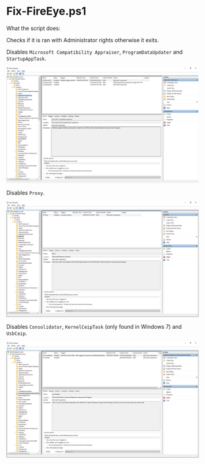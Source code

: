 # Fix-FireEye.ps1

What the script does:

Checks if it is ran with Administrator rights otherwise it exits.

Disables `Microsoft Compatibility Appraiser`, `ProgramDataUpdater` and `StartupAppTask`.

![Application Experience](images/application-experience.png "Application Experience")

Disables `Proxy`.

![Autochk](images/autochk.png "Autochk")

Disables `Consolidator`, `KernelCeipTask` (only found in Windows 7) and `UsbCeip`.

![Spyware](images/spyware.png "Spyware")
